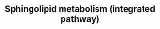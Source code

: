 ---
annotations:
- type: Pathway Ontology
  value: sphingolipid metabolic pathway
- type: Pathway Ontology
  value: sphingolipid biosynthetic pathway
- type: Pathway Ontology
  value: sphingomyelin metabolic pathway
authors:
- DeSl
- MaintBot
- Eweitz
communities:
- Lipids
description: Overview PW
last-edited: 2021-05-23
organisms:
- Mus musculus
redirect_from:
- /index.php/Pathway:WP4690
- /instance/WP4690
schema-jsonld:
- '@context': https://schema.org/
  '@id': https://wikipathways.github.io/pathways/WP4690.html
  '@type': Dataset
  creator:
    '@type': Organization
    name: WikiPathways
  description: Overview PW
  keywords:
  - C24 Cer
  - C24:1 GalCer
  - Serine
  - Degs1
  - C20 SM
  - Sphingosine
  - C18DH GalCer
  - C24:1 CerP
  - 3-keto-sphinganine
  - C26:1 GlcCer
  - C26:1DH SM
  - ATP
  - C24 CerP
  - C18 SM
  - C20 Cer
  - C22 CerP
  - C18DH SM
  - CoA(20:0)
  - C18DH GlcCer
  - C24:1DH-Cer
  - H2O
  - Sphk2
  - Sgpp1
  - C16 GalCer
  - C16 Cer
  - C24:1 SM
  - Ugcg
  - Sptlc1
  - C16DH GalCer
  - 1-Hexadecenal
  - C18 CerP
  - C24:1 Cer
  - C20DH SM
  - Cers3
  - CerS1
  - Sptlc2
  - Smpd1
  - CerS5
  - C26:1DH-Cer
  - C24DH GlcCer
  - Hexadecanal
  - Sphk1
  - C24:1DH SM
  - CoA(22:0)
  - C20DH GlcCer
  - Sphinganine-1-phosphate
  - C24 GlcCer
  - C26 SM
  - ADP
  - Ethanolamine-phosphate
  - C20DH GalCer
  - C24:1DH GalCer
  - C26:1 SM
  - CoA(24:1)
  - C22DH GlcCer
  - C16 SM
  - C26:1DH CerP
  - C26:1DH GlcCer
  - C26:1 Cer
  - C24DH SM
  - C26 GlcCer
  - Asah1
  - C26DH GlcCer
  - C22 Cer
  - C20 CerP
  - C24 SM
  - CoA(24:0)
  - C16DH GlcCer
  - C18 Cer
  - CoA(14:0)
  - Ugt8a
  - C26DH CerP
  - Cers2
  - CerS4
  - C18DH-Cer
  - Palmitoyl-CoA
  - C20 GlcCer
  - C20 GalCer
  - C26DH SM
  - Cerk
  - C26 Cer
  - C22 SM
  - C22DH CerP
  - Sphinganine
  - C22DH-Cer
  - C26DH-Cer
  - C24DH GalCer
  - C22 GalCer
  - C18DH CerP
  - C26 CerP
  - C22DH SM
  - C22DH GalCer
  - C24DH-Cer
  - C24:1 GlcCer
  - C26DH GalCer
  - C14DH-Ceramide
  - C26:1DH GalCer
  - Sphingosine-1-phosphate
  - C22 GlcCer
  - C26:1 CerP
  - Sgpl1
  - CoA(18:0)
  - Sgms1
  - CoA(26:0)
  - C18 GalCer
  - C24:1DH CerP
  - CerS6
  - C16DH SM
  - Degs2
  - Ppap2a
  - C24DH CerP
  - C26 GalCer
  - C20DH CerP
  - CoA(16:0)
  - C16 GlcCer
  - Ppap2c
  - CoA(26:1)
  - Sgms2
  - C24 GalCer
  - C18 GlcCer
  - C16DH CerP
  - C16 CerP
  - C24:1DH GlcCer
  - C26:1 GalCer
  - Ppap2b
  - C20DH-Cer
  - Sgpp2
  - C16DH-Cer
  - Kdsr
  license: CC0
  name: Sphingolipid metabolism (integrated pathway)
seo: CreativeWork
title: Sphingolipid metabolism (integrated pathway)
wpid: WP4690
---